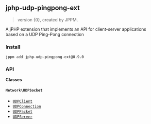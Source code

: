 ## jphp-udp-pingpong-ext
> version {0}, created by JPPM.

A jPHP extension that implements an API for client-server applications based on a UDP Ping-Pong connection

### Install
```
jppm add jphp-udp-pingpong-ext@0.9.0
```

### API
**Classes**

#### `Network\UDPSocket`

- [`UDPClient`](classes/Network/UDPSocket/UDPClient.md)
- [`UDPConnection`](classes/Network/UDPSocket/UDPConnection.md)
- [`UDPPacket`](classes/Network/UDPSocket/UDPPacket.md)
- [`UDPServer`](classes/Network/UDPSocket/UDPServer.md)